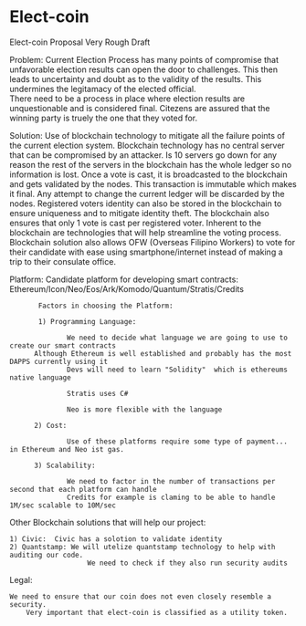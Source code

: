 # Elect-coin
Elect-coin Proposal Very Rough Draft

Problem:  Current Election Process has many points of compromise that unfavorable election results can open the door to 
          challenges.  This then leads to uncertainty and doubt as to the validity of the results. This undermines the 
          legitamacy of the elected official.  
          There need to be a process in place where election results are unquestionable and is considered final.
          Citezens are assured that the winning party is truely the one that they voted for.  

Solution:  Use of blockchain technology to mitigate all the failure points of the current election system. 
           Blockchain technology has no central server that can be compromised by an attacker. Is 10 servers go down 
	   for any reason the rest of the servers in the blockchain has the whole ledger so no information is lost. 
           Once a vote is cast, it is broadcasted to the blockchain and gets validated by the nodes. This transaction is immutable 
           which makes it final. Any attempt to change the current ledger will be discarded by the nodes.
           Registered voters identity can also be stored in the blockchain to ensure uniqueness and to mitigate identity theft. 
           The blockchain also ensures that only 1 vote is cast per registered voter. Inherent to the blockchain are technologies
           that will help streamline the voting process.  Blockchain solution also allows OFW (Overseas Filipino Workers) to 
           vote for their candidate with ease using smartphone/internet instead of making a trip to their consulate office. 


Platform:  Candidate platform for developing smart contracts:  Ethereum/Icon/Neo/Eos/Ark/Komodo/Quantum/Stratis/Credits
	
       	   Factors in choosing the Platform:

           1) Programming Language:
   
                  We need to decide what language we are going to use to create our smart contracts
		  Although Ethereum is well established and probably has the most DAPPS currently using it 
                  Devs will need to learn "Solidity"  which is ethereums native language

                  Stratis uses C#

                  Neo is more flexible with the language

          2) Cost:

                  Use of these platforms require some type of payment... in Ethereum and Neo ist gas. 

          3) Scalability:

                  We need to factor in the number of transactions per second that each platform can handle
                  Credits for example is claming to be able to handle 1M/sec scalable to 10M/sec


Other Blockchain solutions that will help our project:

 	1) Civic:  Civic has a solotion to validate identity 
	2) Quantstamp: We will utelize quantstamp technology to help with auditing our code. 
                       We need to check if they also run security audits
  

Legal:

 	We need to ensure that our coin does not even closely resemble a security. 
        Very important that elect-coin is classified as a utility token.  
